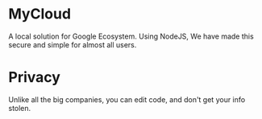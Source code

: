 # MyCloud
A local solution for Google Ecosystem. 
Using NodeJS, We have made this secure and simple for almost all users.

# Privacy
Unlike all the big companies, you can edit code, and don't get your info stolen.
